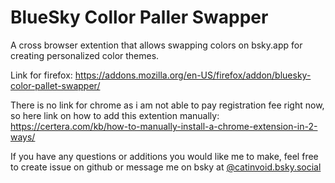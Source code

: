 # BlueSky Collor Paller Swapper

A cross browser extention that allows swapping colors on bsky.app for creating personalized color themes.

Link for firefox: https://addons.mozilla.org/en-US/firefox/addon/bluesky-color-pallet-swapper/

There is no link for chrome as i am not able to pay registration fee right now, so here link on how to add this extention manually: https://certera.com/kb/how-to-manually-install-a-chrome-extension-in-2-ways/

If you have any questions or additions you would like me to make, feel free to create issue on github or message me on bsky at [@catinvoid.bsky.social](https://bsky.app/profile/catinvoid.bsky.social)

